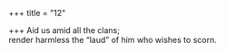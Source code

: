 +++
title = "12"

+++
Aid us amid all the clans;  
render harmless the “laud” of him who wishes to scorn.  